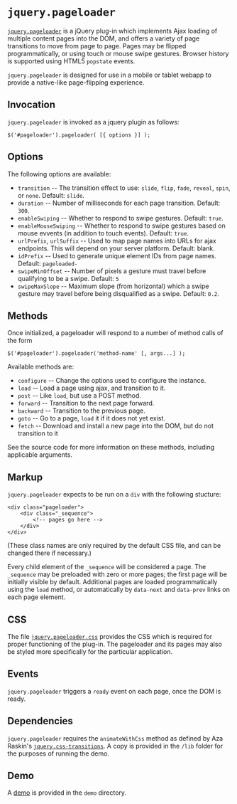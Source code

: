 # `jquery.pageloader`

[`jquery.pageloader`](jquery.pageloader.js) is a jQuery plug-in which
implements Ajax loading of multiple content pages into the DOM,
and offers a variety of page transitions to move from page to page.
Pages may be flipped programmatically, or using touch or mouse swipe gestures.
Browser history is supported using HTML5 `popstate` events.

`jquery.pageloader` is designed for use in a mobile or tablet webapp to
provide a native-like page-flipping experience.

## Invocation

`jquery.pageloader` is invoked as a jquery plugin as follows:

    $('#pageloader').pageloader( [{ options }] );

## Options

The following options are available:

+ `transition` -- The transition effect to use: `slide`, `flip`,
  `fade`, `reveal`, `spin`, or `none`. Default: `slide`.
+ `duration` -- Number of milliseconds for each page transition.
   Default: `300`.
+ `enableSwiping` -- Whether to respond to swipe gestures. Default: `true`.
+ `enableMouseSwiping` -- Whether to respond to swipe gestures based on
   mouse evvents (in addition to touch events).  Default: `true`.
+ `urlPrefix`, `urlSuffix` -- Used to map page names into URLs for ajax
  endpoints. This will depend on your server platform. Default: blank.
+ `idPrefix` -- Used to generate unique element IDs from page names.
   Default: `pageloaded-`
+ `swipeMinOffset` -- Number of pixels a gesture must travel before
   qualifying to be a swipe.  Default: `5`
+ `swipeMaxSlope` -- Maximum slope (from horizontal) which a swipe gesture
   may travel before being disqualified as a swipe. Default: `0.2`.

## Methods

Once initialized, a pageloader will respond to a number of method
calls of the form

    $('#pageloader').pageloader('method-name' [, args...] );

Available methods are:

+ `configure` -- Change the options used to configure the instance.
+ `load` -- Load a page using ajax, and transition to it.
+ `post` -- Like `load`, but use a POST method.
+ `forward` -- Transition to the next page forward.
+ `backward` -- Transition to the previous page.
+ `goto` -- Go to a page, `load` it if it does not yet exist.
+ `fetch` -- Download and install a new page into the DOM, but do not
  transition to it

See the source code for more information on these methods, including 
applicable arguments.

## Markup

`jquery.pageloader` expects to be run on a `div` with the following stucture:

    <div class="pageloader">
        <div class="_sequence">
            <!-- pages go here -->
        </div>
    </div>

(These class names are only required by the default CSS file, and can
be changed there if necessary.)

Every child element of the `_sequence` will be considered a page.  The
`_sequence` may be preloaded with zero or more pages; the first page
will be initially visible by default.  Additional pages are loaded
programmatically using the `load` method, or automatically by
`data-next` and `data-prev` links on each page element.

## CSS

The file [`jquery.pageloader.css`](jquery.pageloader.css) provides the CSS which is required
for proper functioning of the plug-in.  The pageloader and its pages
may also be styled more specifically for the particular application.

## Events

`jquery.pageloader` triggers a `ready` event on each page, once the
DOM is ready.  

## Dependencies

`jquery.pageloader` requires the `animateWithCss` method as defined
by Aza Raskin's [`jquery.css-transitions`](https://gist.github.com/435054).
A copy is provided in the `/lib` folder for the purposes of running the demo.

## Demo

A [demo](./demo) is provided in the `demo` directory.